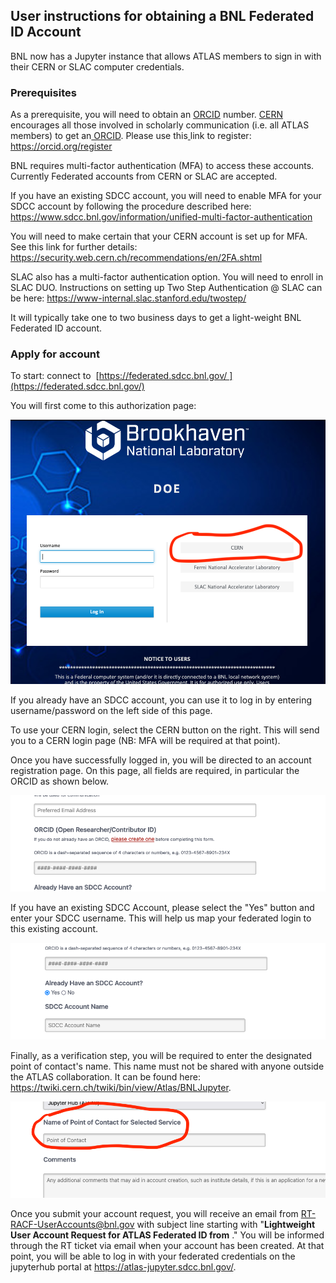 ## User instructions for obtaining a BNL Federated ID Account

BNL now has a Jupyter instance that allows ATLAS members to sign in with their
CERN or SLAC computer credentials.

### Prerequisites

As a prerequisite, you will need to obtain an [ORCID](https://orcid.org) number.
[CERN](https://scientific-info.cern/submit-and-publish/persistent-identifiers/orcid)
encourages all those involved in scholarly communication (i.e. all ATLAS
members) to get an[ ORCID](https://orcid.org). Please use
this[ ](https://orcid.org/register)link to register:
<https://orcid.org/register>

BNL requires multi-factor authentication (MFA) to access these accounts.
Currently Federated accounts from CERN or SLAC are accepted.

If you have an existing SDCC account, you will need to enable MFA for your SDCC
account by following the procedure described here:
<https://www.sdcc.bnl.gov/information/unified-multi-factor-authentication>

You will need to make certain that your CERN account is set up for MFA. See this
link for further details:
<https://security.web.cern.ch/recommendations/en/2FA.shtml>

SLAC also has a multi-factor authentication option. You will need to enroll in
SLAC DUO. Instructions on setting up Two Step Authentication @ SLAC can be here:
<https://www-internal.slac.stanford.edu/twostep/>

It will typically take one to two business days to get a light-weight BNL
Federated ID account.

### Apply for account

To start: connect to
 [https://federated.sdcc.bnl.gov/ ](https://federated.sdcc.bnl.gov/)

You will first come to this authorization page:

![InitialSigninPage.png](InitialSigninPage.png?fileId=25551496#mimetype=image%2Fpng&hasPreview=true)

If you already have an SDCC account, you can use it to log in by entering
username/password on the left side of this page.

To use your CERN login, select the CERN button on the right. This will send you
to a CERN login page (NB: MFA will be required at that point).

Once you have successfully logged in, you will be directed to an account
registration page. On this page, all fields are required, in particular the
ORCID as shown below.

![ORCID.png](ORCID.png?fileId=25551506#mimetype=image%2Fpng&hasPreview=true)

If you have an existing SDCC Account, please select the "Yes" button and enter
your SDCC username. This will help us map your federated login to this existing
account.

![SDCCAccountQuestion.png](SDCCAccountQuestion.png?fileId=25551516#mimetype=image%2Fpng&hasPreview=true)

Finally, as a verification step, you will be required to enter the designated
point of contact's name. This name must not be shared with anyone outside the
ATLAS collaboration. It can be found here:
<https://twiki.cern.ch/twiki/bin/view/Atlas/BNLJupyter>.

![PointofContact.png](PointofContact.png?fileId=25551526#mimetype=image%2Fpng&hasPreview=true)

Once you submit your account request, you will receive an email from
RT-RACF-UserAccounts@bnl.gov with subject line starting with "**Lightweight User
Account Request for ATLAS Federated ID from** _<your name>_." You will be
informed through the RT ticket via email when your account has been created. At
that point, you will be able to log in with your federated credentials on the
jupyterhub portal at <https://atlas-jupyter.sdcc.bnl.gov/>.
